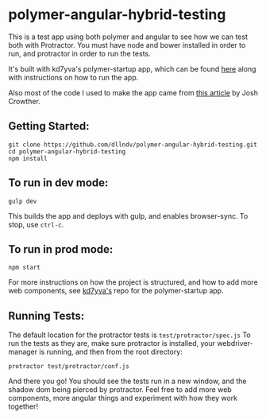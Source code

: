 # polymer-angular-hybrid-testing
This is a test app using both polymer and angular to see how we can test both with Protractor. You must have node and bower installed in order to run, and protractor in order to run the tests.

It's built with kd7yva's polymer-startup app, which can be found [here](https://github.com/kd7yva/polymer-startup) along with instructions on how to run the app.

Also most of the code I used to make the app came from [this article](http://jcrowther.io/2015/05/26/using-polymer-webcomponents-with-angular-js/) by Josh Crowther.

## Getting Started:

```
git clone https://github.com/dllndv/polymer-angular-hybrid-testing.git
cd polymer-angular-hybrid-testing
npm install
```

## To run in dev mode:

```
gulp dev
```
This builds the app and deploys with gulp, and enables browser-sync. To stop, use `ctrl-c`.

## To run in prod mode:

```
npm start
```
 
For more instructions on how the project is structured, and how to add more web components, see [kd7yva's](https://github.com/kd7yva/polymer-startup) repo for the polymer-startup app.
 
## Running Tests:
 
The default location for the protractor tests is `test/protractor/spec.js`
To run the tests as they are, make sure protractor is installed, your webdriver-manager is running, and then from the root directory:
```
protractor test/protractor/conf.js
```
 
And there you go! You should see the tests run in a new window, and the shadow dom being pierced by protractor. Feel free to add more web components, more angular things and experiment with how they work together!